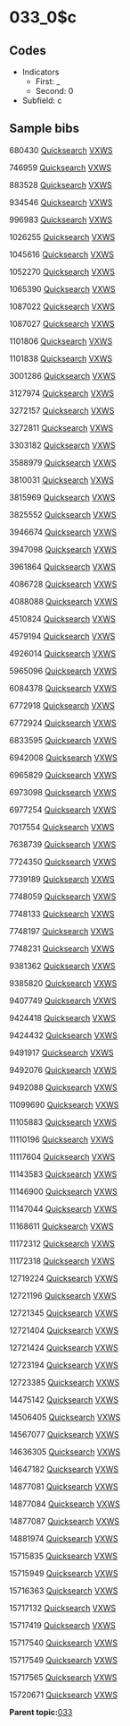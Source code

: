 # 033\_0$c

## Codes

-   Indicators
    -   First: \_
    -   Second: 0
-   Subfield: c

## Sample bibs

680430 [Quicksearch](https://search.library.yale.edu/catalog/680430) [VXWS](http://prodorbis.library.yale.edu:7014/vxws/GetHoldingsService?bibId=680430)

746959 [Quicksearch](https://search.library.yale.edu/catalog/746959) [VXWS](http://prodorbis.library.yale.edu:7014/vxws/GetHoldingsService?bibId=746959)

883528 [Quicksearch](https://search.library.yale.edu/catalog/883528) [VXWS](http://prodorbis.library.yale.edu:7014/vxws/GetHoldingsService?bibId=883528)

934546 [Quicksearch](https://search.library.yale.edu/catalog/934546) [VXWS](http://prodorbis.library.yale.edu:7014/vxws/GetHoldingsService?bibId=934546)

996983 [Quicksearch](https://search.library.yale.edu/catalog/996983) [VXWS](http://prodorbis.library.yale.edu:7014/vxws/GetHoldingsService?bibId=996983)

1026255 [Quicksearch](https://search.library.yale.edu/catalog/1026255) [VXWS](http://prodorbis.library.yale.edu:7014/vxws/GetHoldingsService?bibId=1026255)

1045616 [Quicksearch](https://search.library.yale.edu/catalog/1045616) [VXWS](http://prodorbis.library.yale.edu:7014/vxws/GetHoldingsService?bibId=1045616)

1052270 [Quicksearch](https://search.library.yale.edu/catalog/1052270) [VXWS](http://prodorbis.library.yale.edu:7014/vxws/GetHoldingsService?bibId=1052270)

1065390 [Quicksearch](https://search.library.yale.edu/catalog/1065390) [VXWS](http://prodorbis.library.yale.edu:7014/vxws/GetHoldingsService?bibId=1065390)

1087022 [Quicksearch](https://search.library.yale.edu/catalog/1087022) [VXWS](http://prodorbis.library.yale.edu:7014/vxws/GetHoldingsService?bibId=1087022)

1087027 [Quicksearch](https://search.library.yale.edu/catalog/1087027) [VXWS](http://prodorbis.library.yale.edu:7014/vxws/GetHoldingsService?bibId=1087027)

1101806 [Quicksearch](https://search.library.yale.edu/catalog/1101806) [VXWS](http://prodorbis.library.yale.edu:7014/vxws/GetHoldingsService?bibId=1101806)

1101838 [Quicksearch](https://search.library.yale.edu/catalog/1101838) [VXWS](http://prodorbis.library.yale.edu:7014/vxws/GetHoldingsService?bibId=1101838)

3001286 [Quicksearch](https://search.library.yale.edu/catalog/3001286) [VXWS](http://prodorbis.library.yale.edu:7014/vxws/GetHoldingsService?bibId=3001286)

3127974 [Quicksearch](https://search.library.yale.edu/catalog/3127974) [VXWS](http://prodorbis.library.yale.edu:7014/vxws/GetHoldingsService?bibId=3127974)

3272157 [Quicksearch](https://search.library.yale.edu/catalog/3272157) [VXWS](http://prodorbis.library.yale.edu:7014/vxws/GetHoldingsService?bibId=3272157)

3272811 [Quicksearch](https://search.library.yale.edu/catalog/3272811) [VXWS](http://prodorbis.library.yale.edu:7014/vxws/GetHoldingsService?bibId=3272811)

3303182 [Quicksearch](https://search.library.yale.edu/catalog/3303182) [VXWS](http://prodorbis.library.yale.edu:7014/vxws/GetHoldingsService?bibId=3303182)

3588979 [Quicksearch](https://search.library.yale.edu/catalog/3588979) [VXWS](http://prodorbis.library.yale.edu:7014/vxws/GetHoldingsService?bibId=3588979)

3810031 [Quicksearch](https://search.library.yale.edu/catalog/3810031) [VXWS](http://prodorbis.library.yale.edu:7014/vxws/GetHoldingsService?bibId=3810031)

3815969 [Quicksearch](https://search.library.yale.edu/catalog/3815969) [VXWS](http://prodorbis.library.yale.edu:7014/vxws/GetHoldingsService?bibId=3815969)

3825552 [Quicksearch](https://search.library.yale.edu/catalog/3825552) [VXWS](http://prodorbis.library.yale.edu:7014/vxws/GetHoldingsService?bibId=3825552)

3946674 [Quicksearch](https://search.library.yale.edu/catalog/3946674) [VXWS](http://prodorbis.library.yale.edu:7014/vxws/GetHoldingsService?bibId=3946674)

3947098 [Quicksearch](https://search.library.yale.edu/catalog/3947098) [VXWS](http://prodorbis.library.yale.edu:7014/vxws/GetHoldingsService?bibId=3947098)

3961864 [Quicksearch](https://search.library.yale.edu/catalog/3961864) [VXWS](http://prodorbis.library.yale.edu:7014/vxws/GetHoldingsService?bibId=3961864)

4086728 [Quicksearch](https://search.library.yale.edu/catalog/4086728) [VXWS](http://prodorbis.library.yale.edu:7014/vxws/GetHoldingsService?bibId=4086728)

4088088 [Quicksearch](https://search.library.yale.edu/catalog/4088088) [VXWS](http://prodorbis.library.yale.edu:7014/vxws/GetHoldingsService?bibId=4088088)

4510824 [Quicksearch](https://search.library.yale.edu/catalog/4510824) [VXWS](http://prodorbis.library.yale.edu:7014/vxws/GetHoldingsService?bibId=4510824)

4579194 [Quicksearch](https://search.library.yale.edu/catalog/4579194) [VXWS](http://prodorbis.library.yale.edu:7014/vxws/GetHoldingsService?bibId=4579194)

4926014 [Quicksearch](https://search.library.yale.edu/catalog/4926014) [VXWS](http://prodorbis.library.yale.edu:7014/vxws/GetHoldingsService?bibId=4926014)

5965096 [Quicksearch](https://search.library.yale.edu/catalog/5965096) [VXWS](http://prodorbis.library.yale.edu:7014/vxws/GetHoldingsService?bibId=5965096)

6084378 [Quicksearch](https://search.library.yale.edu/catalog/6084378) [VXWS](http://prodorbis.library.yale.edu:7014/vxws/GetHoldingsService?bibId=6084378)

6772918 [Quicksearch](https://search.library.yale.edu/catalog/6772918) [VXWS](http://prodorbis.library.yale.edu:7014/vxws/GetHoldingsService?bibId=6772918)

6772924 [Quicksearch](https://search.library.yale.edu/catalog/6772924) [VXWS](http://prodorbis.library.yale.edu:7014/vxws/GetHoldingsService?bibId=6772924)

6833595 [Quicksearch](https://search.library.yale.edu/catalog/6833595) [VXWS](http://prodorbis.library.yale.edu:7014/vxws/GetHoldingsService?bibId=6833595)

6942008 [Quicksearch](https://search.library.yale.edu/catalog/6942008) [VXWS](http://prodorbis.library.yale.edu:7014/vxws/GetHoldingsService?bibId=6942008)

6965829 [Quicksearch](https://search.library.yale.edu/catalog/6965829) [VXWS](http://prodorbis.library.yale.edu:7014/vxws/GetHoldingsService?bibId=6965829)

6973098 [Quicksearch](https://search.library.yale.edu/catalog/6973098) [VXWS](http://prodorbis.library.yale.edu:7014/vxws/GetHoldingsService?bibId=6973098)

6977254 [Quicksearch](https://search.library.yale.edu/catalog/6977254) [VXWS](http://prodorbis.library.yale.edu:7014/vxws/GetHoldingsService?bibId=6977254)

7017554 [Quicksearch](https://search.library.yale.edu/catalog/7017554) [VXWS](http://prodorbis.library.yale.edu:7014/vxws/GetHoldingsService?bibId=7017554)

7638739 [Quicksearch](https://search.library.yale.edu/catalog/7638739) [VXWS](http://prodorbis.library.yale.edu:7014/vxws/GetHoldingsService?bibId=7638739)

7724350 [Quicksearch](https://search.library.yale.edu/catalog/7724350) [VXWS](http://prodorbis.library.yale.edu:7014/vxws/GetHoldingsService?bibId=7724350)

7739189 [Quicksearch](https://search.library.yale.edu/catalog/7739189) [VXWS](http://prodorbis.library.yale.edu:7014/vxws/GetHoldingsService?bibId=7739189)

7748059 [Quicksearch](https://search.library.yale.edu/catalog/7748059) [VXWS](http://prodorbis.library.yale.edu:7014/vxws/GetHoldingsService?bibId=7748059)

7748133 [Quicksearch](https://search.library.yale.edu/catalog/7748133) [VXWS](http://prodorbis.library.yale.edu:7014/vxws/GetHoldingsService?bibId=7748133)

7748197 [Quicksearch](https://search.library.yale.edu/catalog/7748197) [VXWS](http://prodorbis.library.yale.edu:7014/vxws/GetHoldingsService?bibId=7748197)

7748231 [Quicksearch](https://search.library.yale.edu/catalog/7748231) [VXWS](http://prodorbis.library.yale.edu:7014/vxws/GetHoldingsService?bibId=7748231)

9381362 [Quicksearch](https://search.library.yale.edu/catalog/9381362) [VXWS](http://prodorbis.library.yale.edu:7014/vxws/GetHoldingsService?bibId=9381362)

9385820 [Quicksearch](https://search.library.yale.edu/catalog/9385820) [VXWS](http://prodorbis.library.yale.edu:7014/vxws/GetHoldingsService?bibId=9385820)

9407749 [Quicksearch](https://search.library.yale.edu/catalog/9407749) [VXWS](http://prodorbis.library.yale.edu:7014/vxws/GetHoldingsService?bibId=9407749)

9424418 [Quicksearch](https://search.library.yale.edu/catalog/9424418) [VXWS](http://prodorbis.library.yale.edu:7014/vxws/GetHoldingsService?bibId=9424418)

9424432 [Quicksearch](https://search.library.yale.edu/catalog/9424432) [VXWS](http://prodorbis.library.yale.edu:7014/vxws/GetHoldingsService?bibId=9424432)

9491917 [Quicksearch](https://search.library.yale.edu/catalog/9491917) [VXWS](http://prodorbis.library.yale.edu:7014/vxws/GetHoldingsService?bibId=9491917)

9492076 [Quicksearch](https://search.library.yale.edu/catalog/9492076) [VXWS](http://prodorbis.library.yale.edu:7014/vxws/GetHoldingsService?bibId=9492076)

9492088 [Quicksearch](https://search.library.yale.edu/catalog/9492088) [VXWS](http://prodorbis.library.yale.edu:7014/vxws/GetHoldingsService?bibId=9492088)

11099690 [Quicksearch](https://search.library.yale.edu/catalog/11099690) [VXWS](http://prodorbis.library.yale.edu:7014/vxws/GetHoldingsService?bibId=11099690)

11105883 [Quicksearch](https://search.library.yale.edu/catalog/11105883) [VXWS](http://prodorbis.library.yale.edu:7014/vxws/GetHoldingsService?bibId=11105883)

11110196 [Quicksearch](https://search.library.yale.edu/catalog/11110196) [VXWS](http://prodorbis.library.yale.edu:7014/vxws/GetHoldingsService?bibId=11110196)

11117604 [Quicksearch](https://search.library.yale.edu/catalog/11117604) [VXWS](http://prodorbis.library.yale.edu:7014/vxws/GetHoldingsService?bibId=11117604)

11143583 [Quicksearch](https://search.library.yale.edu/catalog/11143583) [VXWS](http://prodorbis.library.yale.edu:7014/vxws/GetHoldingsService?bibId=11143583)

11146900 [Quicksearch](https://search.library.yale.edu/catalog/11146900) [VXWS](http://prodorbis.library.yale.edu:7014/vxws/GetHoldingsService?bibId=11146900)

11147044 [Quicksearch](https://search.library.yale.edu/catalog/11147044) [VXWS](http://prodorbis.library.yale.edu:7014/vxws/GetHoldingsService?bibId=11147044)

11168611 [Quicksearch](https://search.library.yale.edu/catalog/11168611) [VXWS](http://prodorbis.library.yale.edu:7014/vxws/GetHoldingsService?bibId=11168611)

11172312 [Quicksearch](https://search.library.yale.edu/catalog/11172312) [VXWS](http://prodorbis.library.yale.edu:7014/vxws/GetHoldingsService?bibId=11172312)

11172318 [Quicksearch](https://search.library.yale.edu/catalog/11172318) [VXWS](http://prodorbis.library.yale.edu:7014/vxws/GetHoldingsService?bibId=11172318)

12719224 [Quicksearch](https://search.library.yale.edu/catalog/12719224) [VXWS](http://prodorbis.library.yale.edu:7014/vxws/GetHoldingsService?bibId=12719224)

12721196 [Quicksearch](https://search.library.yale.edu/catalog/12721196) [VXWS](http://prodorbis.library.yale.edu:7014/vxws/GetHoldingsService?bibId=12721196)

12721345 [Quicksearch](https://search.library.yale.edu/catalog/12721345) [VXWS](http://prodorbis.library.yale.edu:7014/vxws/GetHoldingsService?bibId=12721345)

12721404 [Quicksearch](https://search.library.yale.edu/catalog/12721404) [VXWS](http://prodorbis.library.yale.edu:7014/vxws/GetHoldingsService?bibId=12721404)

12721424 [Quicksearch](https://search.library.yale.edu/catalog/12721424) [VXWS](http://prodorbis.library.yale.edu:7014/vxws/GetHoldingsService?bibId=12721424)

12723194 [Quicksearch](https://search.library.yale.edu/catalog/12723194) [VXWS](http://prodorbis.library.yale.edu:7014/vxws/GetHoldingsService?bibId=12723194)

12723385 [Quicksearch](https://search.library.yale.edu/catalog/12723385) [VXWS](http://prodorbis.library.yale.edu:7014/vxws/GetHoldingsService?bibId=12723385)

14475142 [Quicksearch](https://search.library.yale.edu/catalog/14475142) [VXWS](http://prodorbis.library.yale.edu:7014/vxws/GetHoldingsService?bibId=14475142)

14506405 [Quicksearch](https://search.library.yale.edu/catalog/14506405) [VXWS](http://prodorbis.library.yale.edu:7014/vxws/GetHoldingsService?bibId=14506405)

14567077 [Quicksearch](https://search.library.yale.edu/catalog/14567077) [VXWS](http://prodorbis.library.yale.edu:7014/vxws/GetHoldingsService?bibId=14567077)

14636305 [Quicksearch](https://search.library.yale.edu/catalog/14636305) [VXWS](http://prodorbis.library.yale.edu:7014/vxws/GetHoldingsService?bibId=14636305)

14647182 [Quicksearch](https://search.library.yale.edu/catalog/14647182) [VXWS](http://prodorbis.library.yale.edu:7014/vxws/GetHoldingsService?bibId=14647182)

14877081 [Quicksearch](https://search.library.yale.edu/catalog/14877081) [VXWS](http://prodorbis.library.yale.edu:7014/vxws/GetHoldingsService?bibId=14877081)

14877084 [Quicksearch](https://search.library.yale.edu/catalog/14877084) [VXWS](http://prodorbis.library.yale.edu:7014/vxws/GetHoldingsService?bibId=14877084)

14877087 [Quicksearch](https://search.library.yale.edu/catalog/14877087) [VXWS](http://prodorbis.library.yale.edu:7014/vxws/GetHoldingsService?bibId=14877087)

14881974 [Quicksearch](https://search.library.yale.edu/catalog/14881974) [VXWS](http://prodorbis.library.yale.edu:7014/vxws/GetHoldingsService?bibId=14881974)

15715835 [Quicksearch](https://search.library.yale.edu/catalog/15715835) [VXWS](http://prodorbis.library.yale.edu:7014/vxws/GetHoldingsService?bibId=15715835)

15715949 [Quicksearch](https://search.library.yale.edu/catalog/15715949) [VXWS](http://prodorbis.library.yale.edu:7014/vxws/GetHoldingsService?bibId=15715949)

15716363 [Quicksearch](https://search.library.yale.edu/catalog/15716363) [VXWS](http://prodorbis.library.yale.edu:7014/vxws/GetHoldingsService?bibId=15716363)

15717132 [Quicksearch](https://search.library.yale.edu/catalog/15717132) [VXWS](http://prodorbis.library.yale.edu:7014/vxws/GetHoldingsService?bibId=15717132)

15717419 [Quicksearch](https://search.library.yale.edu/catalog/15717419) [VXWS](http://prodorbis.library.yale.edu:7014/vxws/GetHoldingsService?bibId=15717419)

15717540 [Quicksearch](https://search.library.yale.edu/catalog/15717540) [VXWS](http://prodorbis.library.yale.edu:7014/vxws/GetHoldingsService?bibId=15717540)

15717549 [Quicksearch](https://search.library.yale.edu/catalog/15717549) [VXWS](http://prodorbis.library.yale.edu:7014/vxws/GetHoldingsService?bibId=15717549)

15717565 [Quicksearch](https://search.library.yale.edu/catalog/15717565) [VXWS](http://prodorbis.library.yale.edu:7014/vxws/GetHoldingsService?bibId=15717565)

15720671 [Quicksearch](https://search.library.yale.edu/catalog/15720671) [VXWS](http://prodorbis.library.yale.edu:7014/vxws/GetHoldingsService?bibId=15720671)

**Parent topic:**[033](../../tags/033/033.md)


